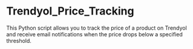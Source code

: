 # Trendyol_Price_Tracking
This Python script allows you to track the price of a product on Trendyol and receive email notifications when the price drops below a specified threshold.
